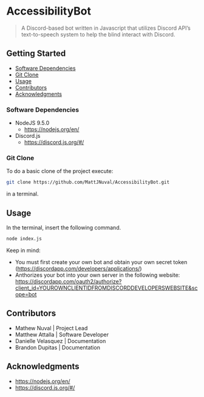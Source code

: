 # AccessibilityBot
> A Discord-based bot written in Javascript that utilizes Discord API’s text-to-speech system to help the blind interact with Discord.

## Getting Started

* [Software Dependencies](#Software-Dependencies)
* [Git Clone](#Git-Clone)
* [Usage](#Usage)
* [Contributors](#Contributors)
* [Acknowledgments](#Acknowledgments)

### Software Dependencies

* NodeJS 9.5.0
  * https://nodejs.org/en/
* Discord.js
  * https://discord.js.org/#/
  
### Git Clone
To do a basic clone of the project execute:
```bash
git clone https://github.com/MattJNuval/AccessibilityBot.git
```
in a terminal.

## Usage
In the terminal, insert the following command. 
```bash
node index.js
```
Keep in mind: 
 * You must first create your own bot and obtain your own secret token (https://discordapp.com/developers/applications/)
 * Anthorizes your bot into your own server in the following website: https://discordapp.com/oauth2/authorize?client_id=YOUROWNCLIENTIDFROMDISCORDDEVELOPERSWEBSITE&scope=bot

## Contributors
* Mathew Nuval | Project Lead
* Matthew Attalla | Software Developer
* Danielle Velasquez | Documentation
* Brandon Dupitas | Documentation 

## Acknowledgments
* https://nodejs.org/en/
* https://discord.js.org/#/

